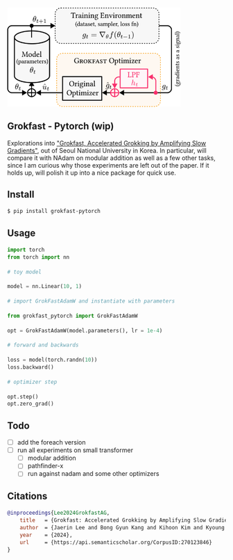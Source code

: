 <img src="./grokfast.png" width="400px"></img>

## Grokfast - Pytorch (wip)

Explorations into <a href="https://arxiv.org/html/2405.20233v2">"Grokfast, Accelerated Grokking by Amplifying Slow Gradients"</a>, out of Seoul National University in Korea. In particular, will compare it with NAdam on modular addition as well as a few other tasks, since I am curious why those experiments are left out of the paper. If it holds up, will polish it up into a nice package for quick use.

## Install

```bash
$ pip install grokfast-pytorch
```

## Usage

```python
import torch
from torch import nn

# toy model

model = nn.Linear(10, 1)

# import GrokFastAdamW and instantiate with parameters

from grokfast_pytorch import GrokFastAdamW

opt = GrokFastAdamW(model.parameters(), lr = 1e-4)

# forward and backwards

loss = model(torch.randn(10))
loss.backward()

# optimizer step

opt.step()
opt.zero_grad()
```

## Todo

- [ ] add the foreach version
- [ ] run all experiments on small transformer
    - [ ] modular addition
    - [ ] pathfinder-x
    - [ ] run against nadam and some other optimizers

## Citations

```bibtex
@inproceedings{Lee2024GrokfastAG,
    title   = {Grokfast: Accelerated Grokking by Amplifying Slow Gradients},
    author  = {Jaerin Lee and Bong Gyun Kang and Kihoon Kim and Kyoung Mu Lee},
    year    = {2024},
    url     = {https://api.semanticscholar.org/CorpusID:270123846}
}
```
